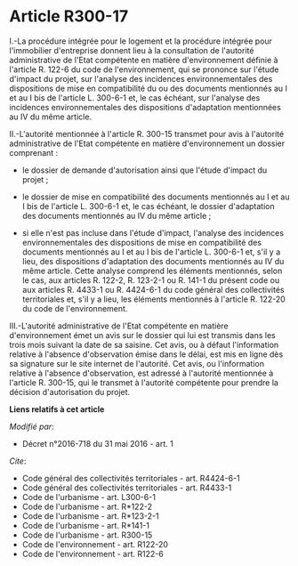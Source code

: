 # Article R300-17

I.-La procédure intégrée pour le logement et la procédure intégrée pour l'immobilier d'entreprise donnent lieu  à la
consultation de l'autorité administrative de l'Etat compétente en matière d'environnement définie à l'article R. 122-6 du
code de l'environnement, qui se prononce sur l'étude d'impact du projet, sur l'analyse des incidences environnementales des
dispositions de mise en compatibilité du ou des documents mentionnés au I et au I bis  de l'article L. 300-6-1 et, le cas
échéant, sur l'analyse des incidences environnementales des dispositions d'adaptation mentionnées au IV du même article. 

II.-L'autorité mentionnée à l'article R. 300-15 transmet pour avis à l'autorité administrative de l'Etat compétente en
matière d'environnement un dossier comprenant :

- le dossier de demande d'autorisation ainsi que l'étude d'impact du projet ;

- le dossier de mise en compatibilité des documents mentionnés au I et au I bis  de l'article L. 300-6-1 et, le cas échéant,
le dossier d'adaptation des documents mentionnés au IV du même article ;

- si elle n'est pas incluse dans l'étude d'impact, l'analyse des incidences environnementales des dispositions de mise en
compatibilité des documents mentionnés au I et au I bis  de l'article L. 300-6-1 et, s'il y a lieu, des dispositions
d'adaptation des documents mentionnés au IV du même article. Cette analyse comprend les éléments mentionnés, selon le cas,
aux articles R. 122-2, R. 123-2-1 ou R. 141-1 du présent code ou aux articles R. 4433-1 ou R. 4424-6-1 du code général des
collectivités territoriales et, s'il y a lieu, les éléments mentionnés à l'article R. 122-20 du code de l'environnement. 

III.-L'autorité administrative de l'Etat compétente en matière d'environnement émet un avis sur le dossier qui lui est
transmis dans les trois mois suivant la date de sa saisine. Cet avis, ou à défaut l'information relative à l'absence
d'observation émise dans le délai, est mis en ligne dès sa signature sur le site internet de l'autorité. Cet avis, ou
l'information relative à l'absence d'observation, est adressé à l'autorité mentionnée à l'article R. 300-15, qui le transmet
à l'autorité compétente pour prendre la décision d'autorisation du projet.

**Liens relatifs à cet article**

_Modifié par_:

  - Décret n°2016-718 du 31 mai 2016 - art. 1

_Cite_:

  - Code général des collectivités territoriales - art. R4424-6-1
  - Code général des collectivités territoriales - art. R4433-1
  - Code de l'urbanisme - art. L300-6-1
  - Code de l'urbanisme - art. R*122-2
  - Code de l'urbanisme - art. R*123-2-1
  - Code de l'urbanisme - art. R*141-1
  - Code de l'urbanisme - art. R300-15
  - Code de l'environnement - art. R122-20
  - Code de l'environnement - art. R122-6
